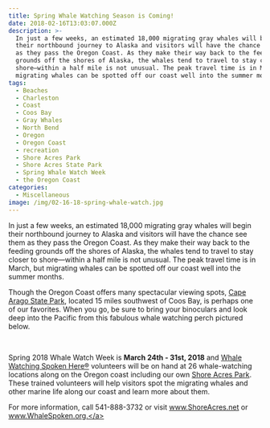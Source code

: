 ```yaml
---
title: Spring Whale Watching Season is Coming!
date: 2018-02-16T13:03:07.000Z
description: >-
  In just a few weeks, an estimated 18,000 migrating gray whales will begin
  their northbound journey to Alaska and visitors will have the chance see them
  as they pass the Oregon Coast. As they make their way back to the feeding
  grounds off the shores of Alaska, the whales tend to travel to stay closer to
  shore—within a half mile is not unusual. The peak travel time is in March, but
  migrating whales can be spotted off our coast well into the summer months.
tags:
  - Beaches
  - Charleston
  - Coast
  - Coos Bay
  - Gray Whales
  - North Bend
  - Oregon
  - Oregon Coast
  - recreation
  - Shore Acres Park
  - Shore Acres State Park
  - Spring Whale Watch Week
  - the Oregon Coast
categories:
  - Miscellaneous
image: /img/02-16-18-spring-whale-watch.jpg
---
```

In just a few weeks, an estimated 18,000 migrating gray whales will begin their northbound journey to Alaska and visitors will have the chance see them as they pass the Oregon Coast. As they make their way back to the feeding grounds off the shores of Alaska, the whales tend to travel to stay closer to shore—within a half mile is not unusual. The peak travel time is in March, but migrating whales can be spotted off our coast well into the summer months.



Though the Oregon Coast offers many spectacular viewing spots, <a href="http://oregonsadventurecoast.com/2015/02/must-see-cape-arago-state-park/" target="_blank" rel="noopener noreferrer">Cape Arago State Park</a>, located 15 miles southwest of Coos Bay, is perhaps one of our favorites. When you go, be sure to bring your binoculars and look deep into the Pacific from this fabulous whale watching perch pictured below.



&nbsp;



Spring 2018 Whale Watch Week is <strong> March 24th - 31st, 2018</strong> and <a href="http://www.WhaleSpoken.org" target="_blank" rel="noopener noreferrer">Whale Watching Spoken Here®</a> volunteers will be on hand at 26 whale-watching locations along on the Oregon coast including our own <a href="http://www.ShoreAcres.net" target="_blank" rel="noopener noreferrer">Shore Acres Park</a>. These trained volunteers will help visitors spot the migrating whales and other marine life along our coast and learn more about them.



For more information, call 541-888-3732 or visit <a href="http://www.shoreacres.net/" target="_blank" rel="noopener noreferrer">www.ShoreAcres.net</a> or <a href="http://www.oregonstateparks.org/index.cfm?do=thingstodo.dsp_whaleWatching" target="_blank" rel="noopener noreferrer">www.WhaleSpoken.org.</a>
